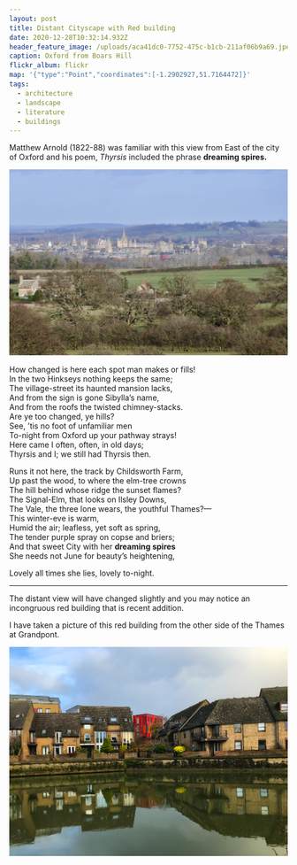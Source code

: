 ```yaml
---
layout: post
title: Distant Cityscape with Red building
date: 2020-12-28T10:32:14.932Z
header_feature_image: /uploads/aca41dc0-7752-475c-b1cb-211af06b9a69.jpeg
caption: Oxford from Boars Hill
flickr_album: flickr
map: '{"type":"Point","coordinates":[-1.2902927,51.7164472]}'
tags:
  - architecture
  - landscape
  - literature
  - buildings
---
```

Matthew Arnold (1822-88) was familiar with this view from East of the city of Oxford and his poem, *Thyrsis* included the phrase **dreaming spires.**

![Oxford from Boars Hill](/uploads/aca41dc0-7752-475c-b1cb-211af06b9a69.jpeg "Oxford")

How changed is here each spot man makes or fills!\
In the two Hinkseys nothing keeps the same;\
The village-street its haunted mansion lacks,\
And from the sign is gone Sibylla’s name,\
And from the roofs the twisted chimney-stacks.\
Are ye too changed, ye hills?\
See, ’tis no foot of unfamiliar men\
To-night from Oxford up your pathway strays!\
Here came I often, often, in old days;\
Thyrsis and I; we still had Thyrsis then.

Runs it not here, the track by Childsworth Farm,\
Up past the wood, to where the elm-tree crowns\
The hill behind whose ridge the sunset flames?\
The Signal-Elm, that looks on Ilsley Downs,\
The Vale, the three lone wears, the youthful Thames?—\
This winter-eve is warm,\
Humid the air; leafless, yet soft as spring,\
The tender purple spray on copse and briers;\
And that sweet City with her **dreaming spires**\
She needs not June for beauty’s heightening,

Lovely all times she lies, lovely to-night.

<hr />

The distant view will have changed slightly and you may notice an incongruous red building that is recent addition.

I have taken a picture of this red building from the other side of the Thames at Grandpont.

![Looking through Friars Wharf houses](/uploads/d1d442be-9602-4a11-bd2e-d158f0208046.jpeg)